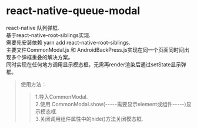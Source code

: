 # react-native-queue-modal
react-native 队列弹框.   
基于react-native-root-siblings实现.   
需要先安装依赖 yarn add react-native-root-siblings.   
主要文件CommonModal.js 和 AndroidBackPress.js实现在同一个页面同时间出现多个弹框重叠的解决方案。  
同时实现在任何地方调用显示模态框，无需再render渲染后通过setState显示弹框。  
>使用方法：  
>>1.导入CommonModal.  
>>2.使用 CommonModal.show(-----需要显示element或组件-----)显示模态框.  
>>3.关闭调用组件属性中的hide()方法关闭模态框.  
